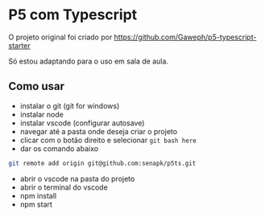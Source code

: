 # P5 com Typescript

O projeto original foi criado por https://github.com/Gaweph/p5-typescript-starter

Só estou adaptando para o uso em sala de aula.

## Como usar

- instalar o git (git for windows)
- instalar node
- instalar vscode (configurar autosave)
- navegar até a pasta onde deseja criar o projeto
- clicar com o botão direito e selecionar `git bash here`
- dar os comando abaixo

```bash
git remote add origin git@github.com:senapk/p5ts.git

```
- abrir o vscode na pasta do projeto
- abrir o terminal do vscode
- npm install
- npm start
